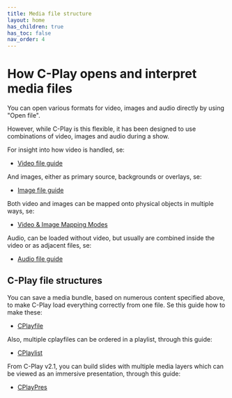 ```yaml
---
title: Media file structure
layout: home
has_children: true
has_toc: false
nav_order: 4
---
```


# How C-Play opens and interpret media files

You can open various formats for video, images and audio directly by using "Open file".

However, while C-Play is this flexible, it has been designed to use combinations of video, images and audio during a show.

For insight into how video is handled, se:
 - [Video file guide](guides/media/video)

And images, either as primary source, backgrounds or overlays, se:
 - [Image file guide](guides/media/images)

 Both video and images can be mapped onto physical objects in multiple ways, se:
 - [Video & Image Mapping Modes](guides/media/mapping)

 Audio, can be loaded without video, but usually are combined inside the video or as adjacent files, se:
  - [Audio file guide](guides/media/audio)


## C-Play file structures

You can save a media bundle, based on numerous content specified above, to make C-Play load everything correctly from one file. Se this guide how to make these:
 - [CPlayfile](guides/media/cplayfile)

 Also, multiple cplayfiles can be ordered in a playlist, through this guide:
 - [CPlaylist](guides/media/cplaylist)

  From C-Play v2.1, you can build slides with multiple media layers which can be viewed as an immersive presentation, through this guide:
 - [CPlayPres](guides/media/cplaypres)